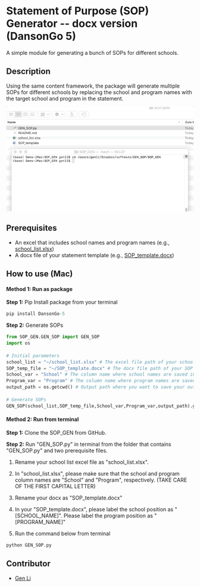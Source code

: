 # Statement of Purpose (SOP) Generator -- docx version (DansonGo 5)

A simple module for generating a bunch of SOPs for different schools.



## Description

Using the same content framework, the package will generate multiple SOPs for different schools by replacing the school and program names with the target school and program in the statement.



![Alt Text](sop_gen1.gif)



## Prerequisites

- An excel that includes school names and program names (e.g., [school_list.xlsx](school_list.xlsx))
- A docx file of your statement template (e.g., [SOP_template.docx](SOP_template.docx))



## How to use (Mac)

#### Method 1: Run as package

**Step 1:** Pip Install package from your terminal 

```python
pip install DansonGo-5
```



**Step 2:** Generate SOPs

```python
from SOP_GEN.GEN_SOP import GEN_SOP
import os

# Initial parameters
school_list = "~/school_list.xlsx" # The excel file path of your school and program list
SOP_temp_file = "~/SOP_template.docx" # The docx file path of your SOP template.
School_var = "School" # The column name where school names are saved in your school list.
Program_var = "Program" # The column name where program names are saved in your school list.
output_path = os.getcwd() # Output path where you want to save your output files.

# Generate SOPs
GEN_SOP(school_list,SOP_temp_file,School_var,Program_var,output_path).gen_sop()

```





#### Method 2: Run from terminal

**Step 1:** Clone the SOP_GEN from GitHub.

**Step 2:** Run "GEN_SOP.py" in terminal from the folder that contains "GEN_SOP.py" and two prerequisite files.

1. Rename your school list excel file as "school_list.xlsx".

2. In "school_list.xlsx", please make sure that the school and program column names are "School" and "Program", respectively. (TAKE CARE OF THE FIRST CAPITAL LETTER)

3. Rename your docx as "SOP_template.docx"

4. In your "SOP_template.docx", please label the school position as "[SCHOOL_NAME]". Please label the program position as "[PROGRAM_NAME]"

5. Run the command below from terminal


```python
python GEN_SOP.py
```











## Contributor

* [Gen Li](https://www.gen-li.com)